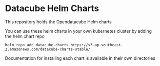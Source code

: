 # Datacube Helm Charts

This repository holds the Opendatacube Helm charts

You can use these helm charts in your own kubernetes cluster by adding the helm chart repo 

`helm repo add datacube-charts https://s3-ap-southeast-2.amazonaws.com/datacube-charts-stable/`

Documentation for installing each chart is available in their own directories

